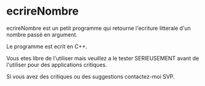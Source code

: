 # ecrireNombre
ecrireNombre est un petit programme qui retourne l'ecriture litterale 
d'un nombre passé en argument.

Le programme est ecrit en C++.

Vous etes libre de l'utiliser mais veuillez a le tester SERIEUSEMENT 
avant de l'utiliser pour des applications critiques.

Si vous avez des critiques ou des suggestions contactez-moi SVP.
